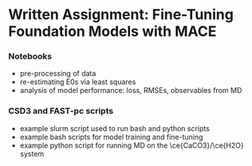 # Written Assignment: Fine-Tuning Foundation Models with MACE

### Notebooks
- pre-processing of data
- re-estimating E0s via least squares
- analysis of model performance: loss, RMSEs, observables from MD

### CSD3 and FAST-pc scripts
- example slurm script used to run bash and python scripts
- example bash scripts for model training and fine-tuning
- example python script for running MD on the \ce{CaCO3}/\ce{H2O} system